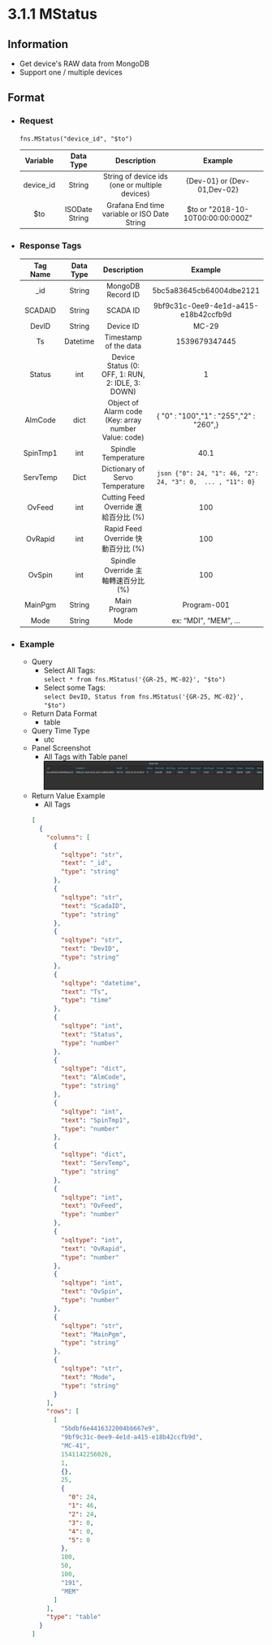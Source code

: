 # 3.1.1 MStatus

## Information

* Get device's RAW data from MongoDB
* Support one / multiple devices

## Format

* ### Request

  ```
  fns.MStatus("device_id", "$to")
  ```

  | Variable | Data Type | Description | Example |
  | :---: | :---: | :---: | :---: |
  | device_id | String | String of device ids \(one or multiple devices\) | {Dev-01} or {Dev-01,Dev-02} |
  | $to | ISODate String | Grafana End time variable or ISO Date String | $to or "2018-10-10T00:00:00:000Z" |

* ### Response Tags

  | Tag Name | Data Type | Description | Example |
  | :---: | :---: | :---: | :---: |
  | _id | String | MongoDB Record ID | 5bc5a83645cb64004dbe2121 |
  | SCADAID | String | SCADA ID | 9bf9c31c-0ee9-4e1d-a415-e18b42ccfb9d |
  | DevID | String | Device ID | MC-29 |
  | Ts | Datetime | Timestamp of the data | 1539679347445 |
  | Status | int | Device Status \(0: OFF, 1: RUN, 2: IDLE, 3: DOWN\) | 1 |
  | AlmCode | dict | Object of Alarm code \(Key: array number Value: code\) | { "0" : "100","1" : "255","2" : "260",} |
  | SpinTmp1 | int | Spindle Temperature | 40.1 |
  | ServTemp | Dict | Dictionary of Servo Temperature | ``` json {"0": 24, "1": 46, "2": 24, "3": 0,  ... , "11": 0}``` |
  | OvFeed | int | Cutting Feed Override 進給百分比 \(%\) | 100 |
  | OvRapid | int | Rapid Feed Override 快動百分比 \(%\) | 100 |
  | OvSpin | int | Spindle Override 主軸轉速百分比 \(%\) | 100 |
  | MainPgm | String | Main Program | Program-001 |
  | Mode | String | Mode | ex: “MDI”, “MEM”, ... |

* ### Example

  - Query
    * Select All Tags:  
    ``` select * from fns.MStatus('{GR-25, MC-02}', "$to") ```
    * Select some Tags:   
    ``` select DevID, Status from fns.MStatus('{GR-25, MC-02}', "$to") ```
  - Return Data Format
    * table
  - Query Time Type
    * utc
  - Panel Screenshot
    * All Tags with Table panel
    ![](/images/3.1.1-MStatus-Table.png)
  - Return Value Example
    * All Tags
    ``` json
    [
      {
        "columns": [
          {
            "sqltype": "str", 
            "text": "_id", 
            "type": "string"
          }, 
          {
            "sqltype": "str", 
            "text": "ScadaID", 
            "type": "string"
          }, 
          {
            "sqltype": "str", 
            "text": "DevID", 
            "type": "string"
          }, 
          {
            "sqltype": "datetime", 
            "text": "Ts", 
            "type": "time"
          }, 
          {
            "sqltype": "int", 
            "text": "Status", 
            "type": "number"
          }, 
          {
            "sqltype": "dict", 
            "text": "AlmCode", 
            "type": "string"
          }, 
          {
            "sqltype": "int", 
            "text": "SpinTmp1", 
            "type": "number"
          }, 
          {
            "sqltype": "dict", 
            "text": "ServTemp", 
            "type": "string"
          }, 
          {
            "sqltype": "int", 
            "text": "OvFeed", 
            "type": "number"
          }, 
          {
            "sqltype": "int", 
            "text": "OvRapid", 
            "type": "number"
          }, 
          {
            "sqltype": "int", 
            "text": "OvSpin", 
            "type": "number"
          }, 
          {
            "sqltype": "str", 
            "text": "MainPgm", 
            "type": "string"
          }, 
          {
            "sqltype": "str", 
            "text": "Mode", 
            "type": "string"
          }
        ], 
        "rows": [
          [
            "5bdbf6e4416322004bb667e9", 
            "9bf9c31c-0ee9-4e1d-a415-e18b42ccfb9d", 
            "MC-41", 
            1541142256026, 
            1, 
            {}, 
            25, 
            {
              "0": 24, 
              "1": 46, 
              "2": 24, 
              "3": 0, 
              "4": 0, 
              "5": 0
            }, 
            100, 
            50, 
            100, 
            "191", 
            "MEM"
          ]
        ], 
        "type": "table"
      }
    ]
    ```
